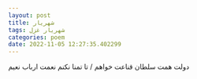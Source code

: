 ```yaml
---
layout: post
title: شهریار
tags: شهریار غزل
categories: poem
date: 2022-11-05 12:27:35.402299
---
```


دولت همت سلطان قناعت خواهم / تا تمنا نکنم نعمت ارباب نعیم